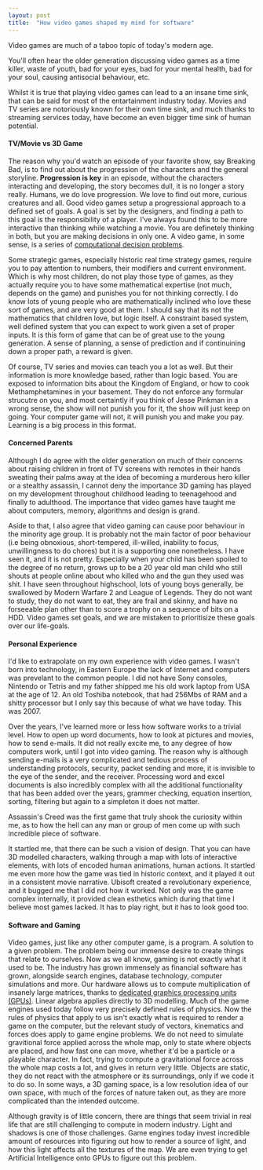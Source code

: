 ```yaml
---
layout: post
title:  "How video games shaped my mind for software"
---
```

Video games are much of a taboo topic of today's modern age. 

You'll often hear the older generation discussing video games as a time killer, waste of youth, bad for your eyes, bad for your mental health, bad for your soul, causing antisocial behaviour, etc.

Whilst it is true that playing video games can lead to a an insane time sink, that can be said for most of the entartainment industry today. Movies and TV series are notoriously known for their own time sink, and much thanks to streaming services today, have become an even bigger time sink of human potential.

#### TV/Movie vs 3D Game

The reason why you'd watch an episode of your favorite show, say Breaking Bad, is to find out about the progression of the characters and the general storyline. **Progression is key** in an episode, without the characters interacting and developing, the story becomes dull, it is no longer a story really. Humans, we do love progression. We love to find out more, curious creatures and all. Good video games setup a progressional approach to a defined set of goals. A goal is set by the designers, and finding a path to this goal is the responsibility of a player. I've always found this to be more interactive than thinking while watching a movie. You are definetely thinking in both, but you are making decisions in only one. A video game, in some sense, is a series of [computational decision problems](https://en.wikipedia.org/wiki/Decision_problem#:~:text=In%20computability%20theory%20and%20computational,given%20natural%20number%20is%20prime.&text=A%20decision%20problem%20which%20can,an%20algorithm%20is%20called%20decidable.).

Some strategic games, especially historic real time strategy games, require you to pay attention to numbers, their modifiers and current environment. Which is why most children, do not play those type of games, as they actually require you to have some mathematical expertise (not much, depends on the game) and punishes you for not thinking correctly. I do know lots of young people who are mathematically inclined who love these sort of games, and are very good at them. I should say that its not the mathematics that children love, but logic itself. A constraint based system, well defined system that you can expect to work given a set of proper inputs. It is this form of game that can be of great use to the young generation. A sense of planning, a sense of prediction and if continuining down a proper path, a reward is given.

Of course, TV series and movies can teach you a lot as well. But their information is more knowledge based, rather than logic based. You are exposed to information bits about the Kingdom of England, or how to cook Methamphetamines in your basement. They do not enforce any formular strucutre on you, and most certaintly if you think of Jesse Pinkman in a wrong sense, the show will not punish you for it, the show will just keep on going. Your computer game will not, it will punish you and make you pay. Learning is a big process in this format.

#### Concerned Parents

Although I do agree with the older generation on much of their concerns about raising children in front of TV screens with remotes in their hands sweating their palms away at the idea of becoming a murderous hero killer or a stealthy assassin, I cannot deny the importance 3D gaming has played on my development throughout childhood leading to teenagehood and finally to adulthood. The importance that video games have taught me about computers, memory, algorithms and design is grand.

Aside to that, I also agree that video gaming can cause poor behaviour in the minority age group. It is probably not the main factor of poor behaviour (i.e being obnoxious, short-tempered, ill-willed, inability to focus, unwillingness to do chores) but it is a supporting one nonetheless. I have seen it, and it is not pretty. Especially when your child has been spoiled to the degree of no return, grows up to be a 20 year old man child who still shouts at people online about who killed who and the gun they used was shit. I have seen throughout highschool, lots of young boys generally, be swallowed by Modern Warfare 2 and League of Legends. They do not want to study, they do not want to eat, they are frail and skinny, and have no forseeable plan other than to score a trophy on a sequence of bits on a HDD. Video games set goals, and we are mistaken to prioritisize these goals over our life-goals.

#### Personal Experience

I'd like to extrapolate on my own experience with video games. I wasn't born into technology, in Eastern Europe the lack of Internet and computers was prevelant to the common people. I did not have Sony consoles, Nintendo or Tetris and my father shipped me his old work laptop from USA at the age of 12. An old Toshiba notebook, that had 256Mbs of RAM and a shitty processor but I only say this because of what we have today. This was 2007.

Over the years, I've learned more or less how software works to a trivial level. How to open up word documents, how to look at pictures and movies, how to send e-mails. It did not really excite me, to any degree of how computers work, until I got into video gaming. The reason why is although sending e-mails is a very complicated and tedious process of understanding protocols, security, packet sending and more, it is invisible to the eye of the sender, and the receiver. Processing word and excel documents is also incredibly complex with all the additional functionality that has been added over the years, grammer checking, equation insertion, sorting, filtering but again to a simpleton it does not matter. 

Assassin's Creed was the first game that truly shook the curiosity within me, as to how the hell can any man or group of men come up with such incredible piece of software.

It startled me, that there can be such a vision of design. That you can have 3D modelled characters, walking through a map with lots of interactive elements, with lots of encoded human animations, human actions. It startled me even more how the game was tied in historic context, and it played it out in a consistent movie narrative. Ubisoft created a revolutionary experience, and it bugged me that I did not how it worked. Not only was the game complex internally, it provided clean esthetics which during that time I believe most games lacked. It has to play right, but it has to look good too.

#### Software and Gaming

Video games, just like any other computer game, is a program. A solution to a given problem. The problem being our immense desire to create things that relate to ourselves. Now as we all know, gaming is not exactly what it used to be. The industry has grown immensely as financial software has grown, alongside search engines, database technology, computer simulations and more. Our hardware allows us to compute multiplication of insanely large matrices, thanks to [dedicated graphics processing units (GPUs)](https://en.wikipedia.org/wiki/Graphics_processing_unit). Linear algebra applies directly to 3D modelling. Much of the game engines used today follow very precisely defined rules of physics. Now the rules of physics that apply to us isn't exactly what is required to render a game on the computer, but the relevant study of vectors, kinematics and forces does apply to game engine problems. We do not need to simulate gravitional force applied across the whole map, only to state where objects are placed, and how fast one can move, whether it'd be a particle or a playable character. In fact, trying to compute a gravitational force across the whole map costs a lot, and gives in return very little. Objects are static, they do not react with the atmosphere or its surroundings, only if we code it to do so. In some ways, a 3D gaming space, is a low resolution idea of our own space, with much of the forces of nature taken out, as they are more complicated than the intended outcome.

Although gravity is of little concern, there are things that seem trivial in real life that are still challenging to compute in modern industry. Light and shadows is one of those challenges. Game engines today invest incredible amount of resources into figuring out how to render a source of light, and how this light affects all the textures of the map. We are even trying to get Artificial Intelligence onto GPUs to figure out this problem.
